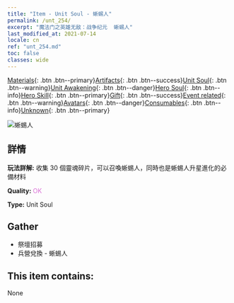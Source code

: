 ```yaml
---
title: "Item - Unit Soul - 蜥蜴人"
permalink: /unt_254/
excerpt: "魔法门之英雄无敌：战争纪元  蜥蜴人"
last_modified_at: 2021-07-14
locale: cn
ref: "unt_254.md"
toc: false
classes: wide
---
```

 [Materials](/ItemsCN/){: .btn .btn--primary}[Artifacts](/ItemsCN/Artifacts/){: .btn .btn--success}[Unit Soul](/ItemsCN/UnitSoul/){: .btn .btn--warning}[Unit Awakening](/ItemsCN/UnitAwakening/){: .btn .btn--danger}[Hero Soul](/ItemsCN/HeroSoul/){: .btn .btn--info}[Hero Skill](/ItemsCN/HeroSkill/){: .btn .btn--primary}[Gift](/ItemsCN/Gift/){: .btn .btn--success}[Event related](/ItemsCN/Events/){: .btn .btn--warning}[Avatars](/ItemsCN/Avatars/){: .btn .btn--danger}[Consumables](/ItemsCN/Consumables/){: .btn .btn--info}[Unknown](/ItemsCN/Unknown/){: .btn .btn--primary}

 ![蜥蜴人](/images/u/ti_xiyiren.jpg)

## 詳情
 **玩法詳解:** 收集 30 個靈魂碎片，可以召喚蜥蜴人，同時也是蜥蜴人升星進化的必備材料

 **Quality:** <span style="color: #DA70D6">OK</span>

 **Type:** Unit Soul

## Gather

*    祭壇招募 
*    兵營兌換 - 蜥蜴人 

## This item contains:

  None

